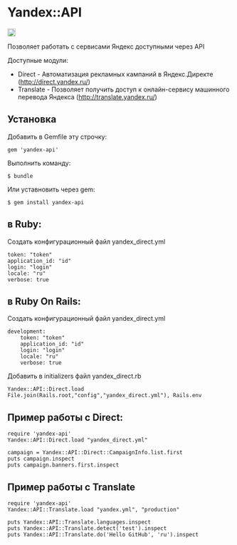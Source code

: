 # Yandex::API

<a href="http://badge.fury.io/rb/yandex-api"><img src="https://badge.fury.io/rb/yandex-api@2x.png" alt="Gem Version" height="18"></a>

Позволяет работать с сервисами Яндекс доступными через API 

Доступные модули:
*   Direct - Автоматизация рекламных кампаний в Яндекс.Директе (http://direct.yandex.ru/)
*   Translate - Позволяет получить доступ к онлайн-сервису машинного перевода Яндекса (http://translate.yandex.ru/)

## Установка

Добавить в Gemfile эту строчку:

    gem 'yandex-api'

Выполнить команду:

    $ bundle

Или уставновить через gem:

    $ gem install yandex-api

## в Ruby:

Создать конфигурационный файл yandex_direct.yml

    token: "token"
    application_id: "id"
    login: "login"
    locale: "ru"
    verbose: true

## в Ruby On Rails:

Создать конфигурационный файл yandex_direct.yml

    development:
	    token: "token"
	    application_id: "id"
	    login: "login"
	    locale: "ru"
	    verbose: true

Добавить в initializers файл yandex_direct.rb

    Yandex::API::Direct.load File.join(Rails.root,"config","yandex_direct.yml"), Rails.env

## Пример работы с Direct:

    require 'yandex-api'
    Yandex::API::Direct.load "yandex_direct.yml"

    campaign = Yandex::API::Direct::CampaignInfo.list.first
    puts campaign.inspect
    puts campaign.banners.first.inspect

## Пример работы с Translate

    require 'yandex-api'
    Yandex::API::Translate.load "yandex.yml", "production"

    puts Yandex::API::Translate.languages.inspect
    puts Yandex::API::Translate.detect('test').inspect
    puts Yandex::API::Translate.do('Hello GitHub', 'ru').inspect
